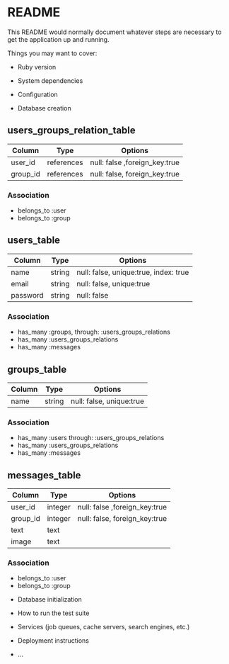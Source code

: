 # README

This README would normally document whatever steps are necessary to get the
application up and running.

Things you may want to cover:

* Ruby version

* System dependencies

* Configuration

* Database creation

## users_groups_relation_table
|Column|Type|Options|
|------|----|-------|
|user_id|references|null: false ,foreign_key:true|
|group_id|references|null: false, foreign_key:true|

### Association
- belongs_to :user
- belongs_to :group


## users_table
|Column|Type|Options|
|------|----|-------|
|name|string|null: false, unique:true, index: true|
|email|string|null: false, unique:true|
|password|string|null: false|

### Association
- has_many :groups, through: :users_groups_relations
- has_many :users_groups_relations
- has_many :messages


## groups_table
|Column|Type|Options|
|------|----|-------|
|name|string|null: false, unique:true|

### Association
- has_many :users through: :users_groups_relations
- has_many :users_groups_relations
- has_many :messages


## messages_table
|Column|Type|Options|
|------|----|-------|
|user_id|integer|null: false ,foreign_key:true|
|group_id|integer|null: false, foreign_key:true|
|text|text| |
|image|text| |

### Association
- belongs_to :user
- belongs_to :group


* Database initialization

* How to run the test suite

* Services (job queues, cache servers, search engines, etc.)

* Deployment instructions

* ...

